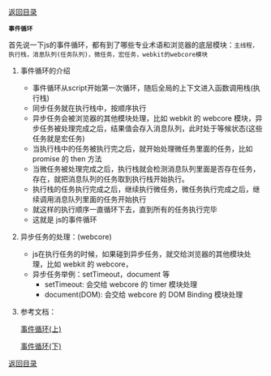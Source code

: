 [返回目录](../原生JS.md)

**` 事件循环 `**

首先说一下js的事件循环，都有到了哪些专业术语和浏览器的底层模块：`主线程，执行栈，消息队列(任务队列)，微任务，宏任务，webkit的webcore模块`

1. 事件循环的介绍

    - 事件循环从script开始第一次循环，随后全局的上下文进入函数调用栈(执行栈)
    - 同步任务就在执行栈中，按顺序执行
    - 异步任务会被浏览器的其他模块处理，比如 webkit 的 webcore 模块，异步任务被处理完成之后，结果值会存入消息队列，此时处于等候状态(这些任务就是宏任务)
    - 当执行栈中的任务被执行完之后，就开始处理微任务里面的任务，比如 promise 的 then 方法
    - 当微任务被处理完成之后，执行栈就会检测消息队列里面是否存在任务，存在，就把消息队列的任务取到执行栈开始执行。
    - 执行栈的任务执行完成之后，继续执行微任务，微任务执行完成之后，继续调用消息队列里面的任务开始执行
    - 就这样的执行顺序一直循环下去，直到所有的任务执行完毕
    - 这就是 js的事件循环

2. 异步任务的处理：(webcore)

    - js在执行任务的时候，如果碰到异步任务，就交给浏览器的其他模块处理，比如 webkit 的 webcore，
    - 异步任务举例：setTimeout，document 等
      - setTimeout: 会交给 webcore 的 timer 模块处理
      - document(DOM): 会交给 webcore 的 DOM Binding 模块处理

3. 参考文档：

    [事件循环(上)](https://zhuanlan.zhihu.com/p/26229293)

    [事件循环(下)](https://zhuanlan.zhihu.com/p/26238030)
    

[返回目录](../原生JS.md)
